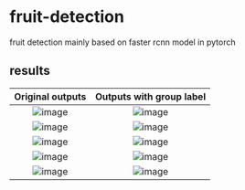 # fruit-detection
fruit detection mainly based on faster rcnn model in pytorch


## results
Original outputs             |  Outputs with group label
:-------------------------: |:-------------------------:
![image](https://github.com/kkalee/fruit-detection/blob/master/visual_result_nogroup/999_j0736o1l93c_121.jpg)  |  ![image](https://github.com/kkalee/fruit-detection/blob/master/visual_result/999_j0736o1l93c_121.jpg)
![image](https://github.com/kkalee/fruit-detection/blob/master/visual_result_nogroup/979_e0525se6v85_099.jpg)  |  ![image](https://github.com/kkalee/fruit-detection/blob/master/visual_result/979_e0525se6v85_099.jpg)
![image](https://github.com/kkalee/fruit-detection/blob/master/visual_result_nogroup/996_l0772ncxq2l_073.jpg)  |  ![image](https://github.com/kkalee/fruit-detection/blob/master/visual_result/996_l0772ncxq2l_073.jpg)
![image](https://github.com/kkalee/fruit-detection/blob/master/visual_result_nogroup/997_r0506w1hu1y_038.jpg)  |  ![image](https://github.com/kkalee/fruit-detection/blob/master/visual_result/997_r0506w1hu1y_038.jpg)
![image](https://github.com/kkalee/fruit-detection/blob/master/visual_result_nogroup/999_g0724jp5pu3_005.jpg)  |  ![image](https://github.com/kkalee/fruit-detection/blob/master/visual_result/999_g0724jp5pu3_005.jpg)
